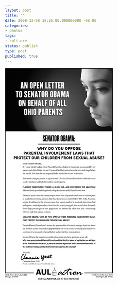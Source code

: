 ```yaml
---
layout: post
title: ''
date: 2008-12-08 18:26:00.000000000 -08:00
categories:
- photos
tags:
- cult.ure
status: publish
type: post
published: true
---
```

<div class="figure">
<img src="/assets/F0ca4HZtJh9021icWxX1wH1yo1_500.jpg" alt="" />
		        </div>
